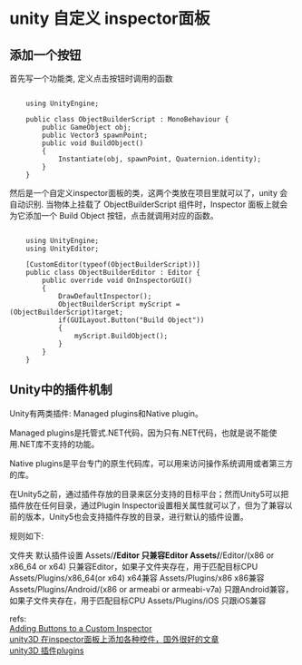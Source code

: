 # unity 自定义 inspector面板

## 添加一个按钮
首先写一个功能类, 定义点击按钮时调用的函数
```

	using UnityEngine;

	public class ObjectBuilderScript : MonoBehaviour {
	    public GameObject obj;
	    public Vector3 spawnPoint;
	    public void BuildObject()
	    {
	        Instantiate(obj, spawnPoint, Quaternion.identity);
	    }
	}
```
然后是一个自定义inspector面板的类，这两个类放在项目里就可以了，unity 会自动识别. 当物体上挂载了 ObjectBuilderScript 组件时，Inspector 面板上就会为它添加一个 Build Object 按钮，点击就调用对应的函数。
```

	using UnityEngine;
	using UnityEditor;

	[CustomEditor(typeof(ObjectBuilderScript))]
	public class ObjectBuilderEditor : Editor {
		public override void OnInspectorGUI()
	    {
	        DrawDefaultInspector();
	        ObjectBuilderScript myScript = (ObjectBuilderScript)target;
	        if(GUILayout.Button("Build Object"))
	        {
	            myScript.BuildObject();
	        }
	    }
	}
```


## Unity中的插件机制
Unity有两类插件: Managed plugins和Native plugin。

Managed plugins是托管式.NET代码，因为只有.NET代码，也就是说不能使用.NET库不支持的功能。

Native plugins是平台专门的原生代码库，可以用来访问操作系统调用或者第三方的库。

在Unity5之前，通过插件存放的目录来区分支持的目标平台；然而Unity5可以把插件放在任何目录，通过Plugin Inspector设置相关属性就可以了，但为了兼容以前的版本，Unity5也会支持插件存放的目录，进行默认的插件设置。

规则如下:

文件夹 	                                    默认插件设置
Assets/**/Editor 	                        只兼容Editor
Assets/**/Editor/(x86 or x86_64 or x64) 	只兼容Editor，如果子文件夹存在，用于匹配目标CPU
Assets/Plugins/x86_64(or x64) 	            x64兼容
Assets/Plugins/x86 	                        x86兼容
Assets/Plugins/Android/(x86 or armeabi or armeabi-v7a) 	只跟Android兼容，如果子文件夹存在，用于匹配目标CPU
Assets/Plugins/iOS 	                       只跟iOS兼容


refs:  
[Adding Buttons to a Custom Inspector](https://unity3d.com/cn/learn/tutorials/topics/interface-essentials/adding-buttons-custom-inspector)  
[unity3D 在inspector面板上添加各种控件，国外很好的文章](https://blog.csdn.net/xiaomuzi0802/article/details/41682385)  
[unity3D 插件plugins](https://blog.csdn.net/u014761712/article/details/50604865)  